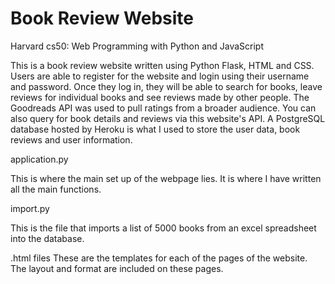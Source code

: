 # Book Review Website

Harvard cs50: Web Programming with Python and JavaScript

This is a book review website written using Python Flask, HTML and CSS. Users are able to register for the website and 
login using their username and password. Once they log in, they will be able to 
search for books, leave reviews for individual books and see reviews made by other 
people. The Goodreads API was used to pull ratings from a broader audience. You can
also query for book details and reviews via this website's API. A PostgreSQL
database hosted by Heroku is what I used to store the user data, book reviews and 
user information. 

application.py

This is where the main set up of the webpage lies. It is where I have written
all the main functions.


import.py

This is the file that imports a list of 5000 books from an excel spreadsheet into
the database. 


.html files
These are the templates for each of the pages of the website. The layout and
format are included on these pages. 
